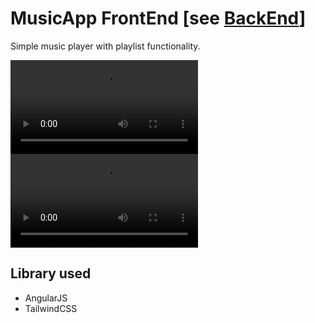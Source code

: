 # MusicApp FrontEnd [see [BackEnd](https://github.com/ma-altaf/musicApp_backend)]

Simple music player with playlist functionality.

<video src="MusicApp demo.mp4" controls></video>
![](MusicApp%20demo.mp4)

## Library used

- AngularJS
- TailwindCSS
